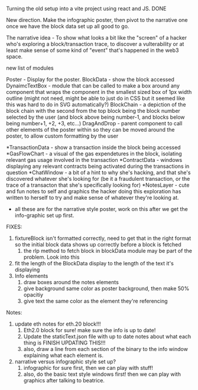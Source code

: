 Turning the old setup into a vite project using react and JS. DONE

New direction. Make the infographic poster, then pivot to the narrative one once we have the block data set up all good to go.

The narrative idea - To show what looks a bit like the "screen" of a hacker who's exploring a block/transaction trace, to discover a vulterability or at least make sense of some kind of "event" that's happened in the web3 space.

new list of modules

Poster - Display for the poster.
BlockData - show the block accessed
DynaimcTextBox - module that can be called to make a box around any component that wraps the component in the smallest sized box of 1px width outline (might not need, might be able to just do in CSS but it seemed like this was hard to do in SVG automatically?)
BlockChain - a depiction of the block chain with the second from the top block being the block number selected by the user (and block above being number-1, and blocks below being number+1, +2, +3, etc...)
DragAndDrop - parent component to call other elements of the poster within so they can be moved around the poster, to allow custom formatting by the user

*TransactionData - show a transaction inside the block being accessed
*GasFlowChart - a visual of the gas expendetures in the block, isolating relevant gas usage involved in the transaction
*ContractData - windows displaying any relevant contracts being activated during the transactions in question
*ChatWindow - a bit of a hint to why she's hacking, and that she's discovered whatever she's looking for (be it a fraudulent transaction, or the trace of a transacton that she's specifically looking for)
*NotesLayer - cute and fun notes to self and graphics the hacker doing this exploration has written to herself to try and make sense of whatever they're looking at.
* all these are for the narrative style poster, work on this after we get the info-graphic set up first.

FIXES:
1. fixtureBlock isn't formatted correctly, need to get that in the right format so the initial block data shows up correctly before a block is fetched
    1. the rlp method to fetch block in blockData module may be part of the problem. Look into this
2. fit the length of the BlockData display to the length of the text it's displaying
3. Info elements
    1. draw boxes around the notes elements
    2. give background same color as poster background, then make 50% opacitiy
    3. give text the same color as the element they're referencing


Notes:
1. update eth notes for eth.20 block!!!
    1. Eth2.0 block for sure! make sure the info is up to date!
    2. Update the staticText.json file with up to date notes about what each thing is FINISH UPDATING THIS!!!
    3. also, draw a line from each section of the binary to the info window explaining what each element is.
2. narrative versus infographic style set up?
    1. infographic for sure first, then we can play with stuff!
    2. also, do the basic text style windows first! then we can play with graphics after talking to beatrice.